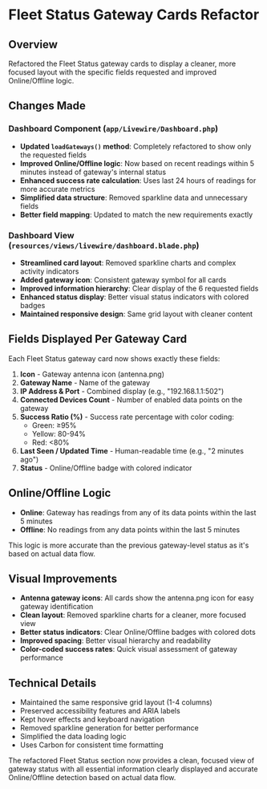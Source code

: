 # Fleet Status Gateway Cards Refactor

## Overview
Refactored the Fleet Status gateway cards to display a cleaner, more focused layout with the specific fields requested and improved Online/Offline logic.

## Changes Made

### Dashboard Component (`app/Livewire/Dashboard.php`)
- **Updated `loadGateways()` method**: Completely refactored to show only the requested fields
- **Improved Online/Offline logic**: Now based on recent readings within 5 minutes instead of gateway's internal status
- **Enhanced success rate calculation**: Uses last 24 hours of readings for more accurate metrics
- **Simplified data structure**: Removed sparkline data and unnecessary fields
- **Better field mapping**: Updated to match the new requirements exactly

### Dashboard View (`resources/views/livewire/dashboard.blade.php`)
- **Streamlined card layout**: Removed sparkline charts and complex activity indicators
- **Added gateway icon**: Consistent gateway symbol for all cards
- **Improved information hierarchy**: Clear display of the 6 requested fields
- **Enhanced status display**: Better visual status indicators with colored badges
- **Maintained responsive design**: Same grid layout with cleaner content

## Fields Displayed Per Gateway Card

Each Fleet Status gateway card now shows exactly these fields:

1. **Icon** - Gateway antenna icon (antenna.png)
2. **Gateway Name** - Name of the gateway
3. **IP Address & Port** - Combined display (e.g., "192.168.1.1:502")
4. **Connected Devices Count** - Number of enabled data points on the gateway
5. **Success Ratio (%)** - Success rate percentage with color coding:
   - Green: ≥95%
   - Yellow: 80-94%
   - Red: <80%
6. **Last Seen / Updated Time** - Human-readable time (e.g., "2 minutes ago")
7. **Status** - Online/Offline badge with colored indicator

## Online/Offline Logic
- **Online**: Gateway has readings from any of its data points within the last 5 minutes
- **Offline**: No readings from any data points within the last 5 minutes

This logic is more accurate than the previous gateway-level status as it's based on actual data flow.

## Visual Improvements
- **Antenna gateway icons**: All cards show the antenna.png icon for easy gateway identification
- **Clean layout**: Removed sparkline charts for a cleaner, more focused view
- **Better status indicators**: Clear Online/Offline badges with colored dots
- **Improved spacing**: Better visual hierarchy and readability
- **Color-coded success rates**: Quick visual assessment of gateway performance

## Technical Details
- Maintained the same responsive grid layout (1-4 columns)
- Preserved accessibility features and ARIA labels
- Kept hover effects and keyboard navigation
- Removed sparkline generation for better performance
- Simplified the data loading logic
- Uses Carbon for consistent time formatting

The refactored Fleet Status section now provides a clean, focused view of gateway status with all essential information clearly displayed and accurate Online/Offline detection based on actual data flow.